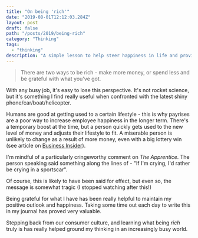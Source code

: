 ```yaml
---
title: "On being 'rich'"
date: "2019-08-01T12:12:03.284Z"
layout: post
draft: false
path: "/posts/2019/being-rich"
category: "Thinking"
tags:
  - "thinking"
description: "A simple lesson to help steer happiness in life and provide some perspective."
---
```


> There are two ways to be rich - make more money, or spend less and be grateful with what you've got.

With any busy job, it's easy to lose this perspective.  It's not rocket science, but it's something I find really useful when confronted with the latest shiny phone/car/boat/helicopter.  

Humans are good at getting used to a certain lifestyle - this is why payrises are a poor way to increase employee happiness in the longer term.  There's a temporary boost at the time, but a person quickly gets used to the new level of money and adjusts their lifestyle to fit.  A miserable person is unlikely to change as a result of more money, even with a big lottery win (see article on [Business Insider](https://www.businessinsider.com/winning-powerball-lottery-happiness-2017-8?r=US&IR=T)).

I'm mindful of a particularly cringeworthy comment on _The Apprentice_.  The person speaking said something along the lines of - 
"If I'm crying, I'd rather be crying in a sportscar".

Of course, this is likely to have been said for effect, but even so, the message is somewhat tragic (I stopped watching after this!)

Being grateful for what I have has been really helpful to maintain my positive outlook and happiness.  Taking some time out each day to write this in my journal has proved very valuable.

Stepping back from our consumer culture, and learning what being _rich_ truly is has really helped ground my thinking in an increasingly busy world.